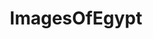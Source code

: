 ---
title: ImagesOfEgypt
crosslinks:
- pics
- Egypt
- imagesofnetwork
- OldSchoolCool
- ArtefactPorn
- EarthPorn
- HistoryPorn
- travel
- funny
- aww
- mildlyinteresting
- gaming
- ContestOfChampions
- WTF
- ancientegypt
- u_2BrkOnThru
- Archaeology
- MilitaryPorn
- CityPorn
- Art
---